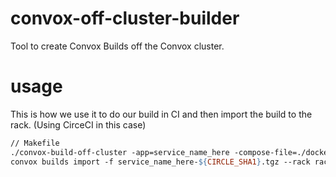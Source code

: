 # convox-off-cluster-builder
Tool to create Convox Builds off the Convox cluster. 


# usage

This is how we use it to do our build in CI and then import the build to the rack. (Using CirceCI in this case)

```makefile
// Makefile
./convox-build-off-cluster -app=service_name_here -compose-file=./docker-compose.convox.yml -description=${CIRCLE_BRANCH} -build-id=${CIRCLE_SHA1}
convox builds import -f service_name_here-${CIRCLE_SHA1}.tgz --rack rack_name_here

```

